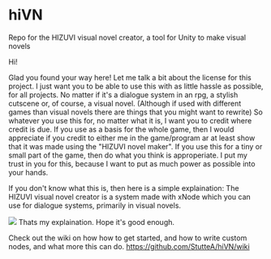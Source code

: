 # hiVN
Repo for the HIZUVI visual novel creator, a tool for Unity to make visual novels

Hi!

Glad you found your way here! 
Let me talk a bit about the license for this project.
I just want you to be able to use this with as little hassle as possible, for all projects. No matter if it's a dialogue system in an rpg, a stylish cutscene or, of course, a visual novel. (Although if used with different games than visual novels there are things that you might want to rewrite)
So whatever you use this for, no matter what it is, I want you to credit where credit is due. If you use as a basis for the whole game, then I would appreciate if you credit to either me in the game/program ar at least show that it was made using the "HIZUVI novel maker".
If you use this for a tiny or small part of the game, then do what you think is approperiate. I put my trust in you for this, because I want to put as much power as possible into your hands.


If you don't know what this is, then here is a simple explaination:
The HIZUVI visual novel creator is a system made with xNode which you can use for dialogue systems, primarily in visual novels.

![]( https://user-images.githubusercontent.com/64695616/82303542-5dcef600-99bb-11ea-8a97-7a40c319d2a9.png)
Thats my explaination. Hope it's good enough.

Check out the wiki on how how to get started, and how to write custom nodes, and what more this can do.
https://github.com/StutteA/hiVN/wiki
